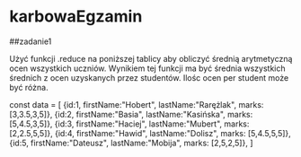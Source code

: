 # karbowaEgzamin

##zadanie1

Użyć funkcji .reduce na poniższej tablicy aby obliczyć średnią arytmetyczną ocen wszystkich uczniów. Wynikiem tej funkcji ma być średnia wszystkich średnich z ocen uzyskanych przez studentów. Ilośc ocen per student może być różna.

const data = [
  {id:1, firstName:"Hobert", lastName:"Rarężlak", marks: [3,3.5,3,5]},
  {id:2, firstName:"Basia", lastName:"Kasińska", marks: [5,4.5,3,5]},
  {id:3, firstName:"Haciej", lastName:"Mubert", marks: [2,2.5,5,5]},
  {id:4, firstName:"Hawid", lastName:"Dolisz", marks: [5,4.5,5,5]},
  {id:5, firstName:"Dateusz", lastName:"Mobija", marks: [2,5,2,5]},
]

